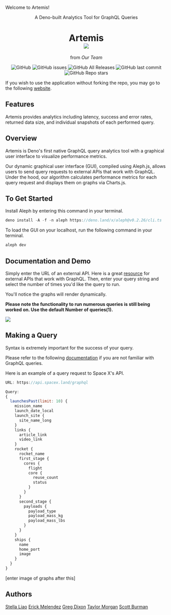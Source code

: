 Welcome to Artemis!

<div align="center">A Deno-built Analytics Tool for GraphQL Queries</div>

<div align="center">

<h1 align="center">
	<a>Artemis</a>
	    <div><img src="./public/artemis-logo.svg" /></div>
</h1>

<p align="center">from <em align="center">Our Team</em></p>

</div>

<p align="center">
  <img alt="GitHub" src="https://img.shields.io/github/license/oslabs-beta/projectArtemis?color=blue">
  <img alt="GitHub issues" src="https://img.shields.io/github/issues-raw/oslabs-beta/projectArtemis?color=green">
  <img alt="GitHub All Releases" src="https://img.shields.io/github/downloads/oslabs-beta/projectArtemis/total?color=yellow">
  <img alt="GitHub last commit" src="https://img.shields.io/github/last-commit/oslabs-beta/projectArtemis?color=orange">
  <img alt="GitHub Repo stars" src="https://img.shields.io/github/stars/oslabs-beta/projectArtemis?style=social">
</p>

If you wish to use the application without forking the repo, you may go to the following <a href src="https://project-artemis-v1.vercel.app"> website</a>.


## Features

Artemis provides analytics including latency, success and error rates, returned data size, and individual snapshots of each performed query.

## Overview

Artemis is Deno's first native GraphQL query analytics tool with a graphical user interface to visualize performance metrics.

Our dynamic graphical user interface (GUI), compiled using Aleph.js, allows users to send query requests to external APIs that work with GraphQL. Under the hood, our algorithm calculates performance metrics for each query request and displays them on graphs via Charts.js.

## To Get Started

Install Aleph by entering this command in your terminal.

```javascript
deno install -A -f -n aleph https://deno.land/x/aleph@v0.2.26/cli.ts
```

To load the GUI on your localhost, run the following command in your terminal.
```javascript
aleph dev
```

## Documentation and Demo

Simply enter the URL of an external API. Here is a great <a href src="https://github.com/APIs-guru/graphql-apis"> resource</a> for external APIs that work with GraphQL. Then, enter your query string and select the number of times you'd like the query to run.

You'll notice the graphs will render dynamically.

**Please note the functionality to run numerous queries is still being worked on. Use the default Number of queries(1).**

<div><img src="./public/query.gif" /></div>

## Making a Query

Syntax is extremely important for the success of your query.

Please refer to the following <a href src="https://graphql.org/">documentation</a> if you are not familiar with GraphQL queries.

Here is an example of a query request to Space X's API.

```javascript
URL: https://api.spacex.land/graphql

Query:
{
  launchesPast(limit: 10) {
    mission_name
    launch_date_local
    launch_site {
      site_name_long
    }
    links {
      article_link
      video_link
    }
    rocket {
      rocket_name
      first_stage {
        cores {
          flight
          core {
            reuse_count
            status
          }
        }
      }
      second_stage {
        payloads {
          payload_type
          payload_mass_kg
          payload_mass_lbs
        }
      }
    }
    ships {
      name
      home_port
      image
    }
  }
}
```

[enter image of graphs after this]

## Authors

[Stella Liao](https://github.com/Stellaliao01)
[Erick Melendez](https://github.com/mlndz-la)
[Greg Dixon](https://github.com/greg-dixon)
[Taylor Morgan](https://github.com/TaylorMorgan7)
[Scott Burman](https://github.com/Scottburs)
